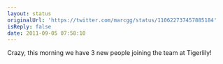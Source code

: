 ```yaml
---
layout: status
originalUrl: 'https://twitter.com/marcgg/status/110622737457885184'
isReply: false
date: 2011-09-05 07:58:10
---
```


Crazy, this morning we have 3 new people joining the team at Tigerlily!

